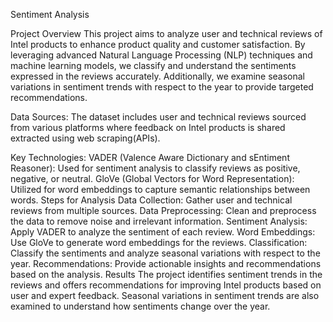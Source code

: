Sentiment Analysis

Project Overview
This project aims to analyze user and technical reviews of Intel products to enhance product quality and customer satisfaction. By leveraging advanced Natural Language Processing (NLP) techniques and machine learning models, we classify and understand the sentiments expressed in the reviews accurately. Additionally, we examine seasonal variations in sentiment trends with respect to the year to provide targeted recommendations.

Data Sources:
The dataset includes user and technical reviews sourced from various platforms where feedback on Intel products is shared extracted using web scraping(APIs).

Key Technologies:
VADER (Valence Aware Dictionary and sEntiment Reasoner): Used for sentiment analysis to classify reviews as positive, negative, or neutral.
GloVe (Global Vectors for Word Representation): Utilized for word embeddings to capture semantic relationships between words.
Steps for Analysis
Data Collection: Gather user and technical reviews from multiple sources.
Data Preprocessing: Clean and preprocess the data to remove noise and irrelevant information.
Sentiment Analysis: Apply VADER to analyze the sentiment of each review.
Word Embeddings: Use GloVe to generate word embeddings for the reviews.
Classification: Classify the sentiments and analyze seasonal variations with respect to the year.
Recommendations: Provide actionable insights and recommendations based on the analysis.
Results
The project identifies sentiment trends in the reviews and offers recommendations for improving Intel products based on user and expert feedback. Seasonal variations in sentiment trends are also examined to understand how sentiments change over the year.
